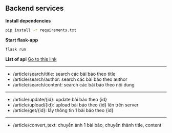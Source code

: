 ## Backend services

**Install dependencies**

```bash
pip install -r requirements.txt
```

**Start flask-app**

```bash
flask run
```

**List of api**
[Go to this link](https://www.getpostman.com/collections/371e46d06ccba7418d17)

---

- /article/search/title: search các bài báo theo title
- /article/search/author: search các bài báo theo author
- /article/search/content: search các bài báo theo nội dung

---

- /article/update/{id}: update bài báo theo {id}
- /article/upload/{id}: upload bài báo theo {id} lên trên server
- /article/get/{id}: lấy thông tin 1 bài báo theo {id}

---

- /article/convert_text: chuyển ảnh 1 bài báo, chuyển thành title, content

